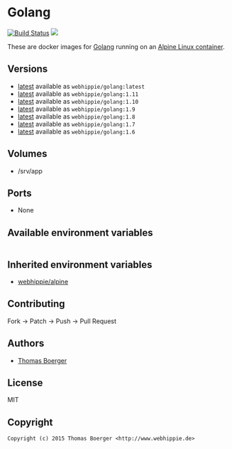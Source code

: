 # Golang

[![Build Status](https://cloud.drone.io/api/badges/dockhippie/golang/status.svg)](https://cloud.drone.io/dockhippie/golang)
[![](https://images.microbadger.com/badges/image/webhippie/golang.svg)](https://microbadger.com/images/webhippie/golang "Get your own image badge on microbadger.com")

These are docker images for [Golang](https://golang.org/) running on an [Alpine Linux container](https://registry.hub.docker.com/u/webhippie/alpine/).


## Versions

* [latest](./latest) available as `webhippie/golang:latest`
* [latest](./1.11) available as `webhippie/golang:1.11`
* [latest](./1.10) available as `webhippie/golang:1.10`
* [latest](./1.9) available as `webhippie/golang:1.9`
* [latest](./1.8) available as `webhippie/golang:1.8`
* [latest](./1.7) available as `webhippie/golang:1.7`
* [latest](./1.6) available as `webhippie/golang:1.6`


## Volumes

* /srv/app


## Ports

* None


## Available environment variables

```bash

```


## Inherited environment variables

* [webhippie/alpine](https://github.com/dockhippie/alpine#available-environment-variables)


## Contributing

Fork -> Patch -> Push -> Pull Request


## Authors

* [Thomas Boerger](https://github.com/tboerger)


## License

MIT


## Copyright

```
Copyright (c) 2015 Thomas Boerger <http://www.webhippie.de>
```
